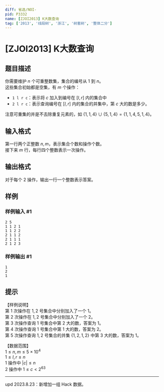 ```yaml
---
diff: 省选/NOI-
pid: P3332
name: [ZJOI2013] K大数查询
tag: ['2013', '线段树', '浙江', '树套树', '整体二分']
---
```

# [ZJOI2013] K大数查询
## 题目描述

你需要维护 $n$ 个可重整数集，集合的编号从 $1$ 到 $n$。  
这些集合初始都是空集，有 $m$ 个操作：  

- `1 l r c`：表示将 $c$ 加入到编号在 $[l,r]$ 内的集合中  
- `2 l r c`：表示查询编号在 $[l,r]$ 内的集合的并集中，第 $c$ 大的数是多少。  

注意可重集的并是不去除重复元素的，如 $\{1,1,4\}\cup\{5,1,4\}=\{1,1,4,5,1,4\}$。

## 输入格式

第一行两个正整数 $n,m$，表示集合个数和操作个数。  
接下来 $m$ 行，每行四个整数表示一次操作。

## 输出格式

对于每个 $2$ 操作，输出一行一个整数表示答案。

## 样例

### 样例输入 #1
```
2 5
1 1 2 1
1 1 2 2
2 1 1 2
2 1 1 1
2 1 2 3
```
### 样例输出 #1
```
1
2
1
```
## 提示

【样例说明】   
第 $1$ 次操作在 $1,2$ 号集合中分别加入了一个  $1$。    
第 $2$ 次操作在 $1,2$ 号集合中分别加入了一个 $2$。   
第 $3$ 次操作查询 $1$ 号集合中第 $2$ 大的数，答案为 $1$。  
第 $4$ 次操作查询 $1$ 号集合中第 $1$ 大的数，答案为 $2$。    
第 $5$ 次操作查询 $1,2$ 号集合的并集 $\{1,2,1,2\}$ 中第 $3$ 大的数，答案为 $1$。

【数据范围】  
$1 \le n,m \le 5\times 10^4$   
$1\le l,r \le n$   
$1$ 操作中 $|c|\le n$   
$2$ 操作中 $1\le c < 2^{63}$

---

$\text{upd 2023.8.23}$：新增加一组 Hack 数据。
